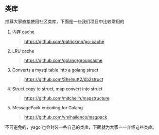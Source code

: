 ## 类库
推荐大家直接使用社区类库，下面是一些我们项目中比较常用的
1. 内存 cache
    >https://github.com/patrickmn/go-cache
2. LRU cache
    >https://github.com/golang/groupcache
3. Converts a mysql table into a golang struct
    >https://github.com/Shelnutt2/db2struct
4. Struct copy to struct, map convert into struct
    >https://github.com/mitchellh/mapstructure
5. MessagePack encoding for Golang
    >https://github.com/vmihailenco/msgpack


不可避免的，yago 也会封装一些自己的类库，下面就为大家一一介绍这些类库。